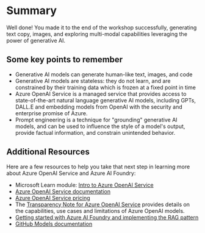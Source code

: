 # Summary 

Well done! You made it to the end of the workshop successfully, generating text copy, images, and exploring multi-modal capabilities leveraging the power of generative AI.

## Some key points to remember
- Generative AI models can generate human-like text, images, and code
- Generative AI models are stateless: they do not learn, and are constrained by their training data which is frozen at a fixed point in time
- Azure OpenAI Service is a managed service that provides access to state-of-the-art natural language generative AI models, including GPTs, DALL.E and embedding models from OpenAI with the security and enterprise promise of Azure.
- Prompt engineering is a technique for "grounding" generative AI models, and can be used to influence the style of a model's output, provide factual information, and constrain unintended behavior.

## Additional Resources
Here are a few resources to help you take that next step in learning more about Azure OpenAI Service and Azure AI Foundry:

- Microsoft Learn module: [Intro to Azure OpenAI Service](https://learn.microsoft.com/en-us/training/modules/explore-azure-openai/?WT.mc_id=aiml-132569-cacaste)
- [Azure OpenAI Service documentation](https://learn.microsoft.com/en-us/azure/cognitive-services/openai/?WT.mc_id=aiml-132569-cacaste)
- [Azure OpenAI Service pricing](https://azure.microsoft.com/en-us/products/cognitive-services/openai-service/#pricing/?WT.mc_id=aiml-132569-cacaste)
- The [Transparency Note for Azure OpenAI Service](https://learn.microsoft.com/en-us/legal/cognitive-services/openai/transparency-note/?WT.mc_id=aiml-132569-cacaste) provides details on the capabilities, use cases and limitations of Azure OpenAI models.
- [Getting started with Azure AI Foundry and implementing the RAG pattern](https://learn.microsoft.com/training/paths/create-custom-copilots-ai-studio//?WT.mc_id=aiml-132569-cacaste)
- [GitHub Models documentation](https://docs.github.com/en/github-models?WT.mc_id=aiml-132569-bethanycheum)
